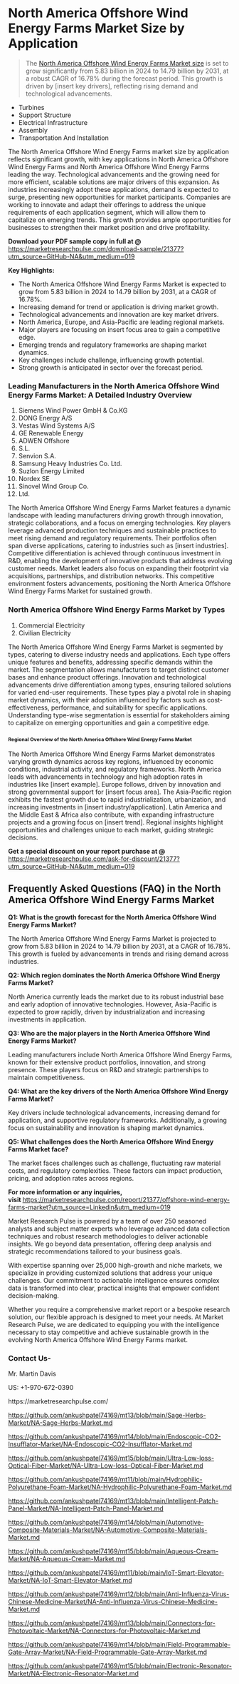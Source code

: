 <h1>North America Offshore Wind Energy Farms Market&nbsp;Size by Application</h1><blockquote><p>The <a href="https://marketresearchpulse.com/download-sample/21377?utm_source=GitHub-NA&amp;utm_medium=019">North America Offshore Wind Energy Farms Market size</a> is set to grow significantly from 5.83 billion in 2024 to 14.79 billion by 2031, at a robust CAGR of 16.78% during the forecast period. This growth is driven by [insert key drivers], reflecting rising demand and technological advancements.</p></blockquote><ul><li>Turbines<li> Support Structure<li> Electrical Infrastructure<li> Assembly<li> Transportation And Installation</li></ul><p>The North America Offshore Wind Energy Farms market size by application reflects significant growth, with key applications in North America Offshore Wind Energy Farms and North America Offshore Wind Energy Farms leading the way. Technological advancements and the growing need for more efficient, scalable solutions are major drivers of this expansion. As industries increasingly adopt these applications, demand is expected to surge, presenting new opportunities for market participants. Companies are working to innovate and adapt their offerings to address the unique requirements of each application segment, which will allow them to capitalize on emerging trends. This growth provides ample opportunities for businesses to strengthen their market position and drive profitability.</p><p><strong>Download your PDF sample copy in full at @ </strong><a href="https://marketresearchpulse.com/download-sample/21377?utm_source=GitHub-NA&amp;utm_medium=019">https://marketresearchpulse.com/download-sample/21377?utm_source=GitHub-NA&amp;utm_medium=019</a></p><p><strong>Key Highlights: </strong></p><ul><li>The North America Offshore Wind Energy Farms Market is expected to grow from 5.83 billion in 2024 to 14.79 billion by 2031, at a CAGR of 16.78%.</li><li>Increasing demand for trend or application is driving market growth.</li><li>Technological advancements and innovation are key market drivers.</li><li>North America, Europe, and Asia-Pacific are leading regional markets.</li><li>Major players are focusing on insert focus area to gain a competitive edge.</li><li>Emerging trends and regulatory frameworks are shaping market dynamics.</li><li>Key challenges include challenge, influencing growth potential.</li><li>Strong growth is anticipated in sector over the forecast period.</li></ul><h3>Leading Manufacturers in the North America Offshore Wind Energy Farms Market: A Detailed Industry Overview</h3><ol><li>Siemens Wind Power GmbH & Co.KG</li><li>DONG Energy A/S</li><li>Vestas Wind Systems A/S</li><li>GE Renewable Energy</li><li>ADWEN Offshore</li><li>S.L.</li><li>Senvion S.A.</li><li>Samsung Heavy Industries Co. Ltd.</li><li>Suzlon Energy Limited</li><li>Nordex SE</li><li>Sinovel Wind Group Co.</li><li>Ltd.</li></ol><div class="flex max-w-full flex-col flex-grow"><div class="min-h-8 text-message flex w-full flex-col items-end gap-2 whitespace-normal break-words [.text-message+&amp;]:mt-5" dir="auto" data-message-author-role="assistant" data-message-id="fd8432e4-4910-450d-b182-61b7bfb0a01f" data-message-model-slug="gpt-4o"><div class="flex w-full flex-col gap-1 empty:hidden first:pt-[3px]"><div class="markdown prose w-full break-words dark:prose-invert light"><p>The North America Offshore Wind Energy Farms Market features a dynamic landscape with leading manufacturers driving growth through innovation, strategic collaborations, and a focus on emerging technologies. Key players leverage advanced production techniques and sustainable practices to meet rising demand and regulatory requirements. Their portfolios often span diverse applications, catering to industries such as [insert industries]. Competitive differentiation is achieved through continuous investment in R&amp;D, enabling the development of innovative products that address evolving customer needs. Market leaders also focus on expanding their footprint via acquisitions, partnerships, and distribution networks. This competitive environment fosters advancements, positioning the North America Offshore Wind Energy Farms Market for sustained growth.</p></div></div></div></div><h3>North America Offshore Wind Energy Farms Market by Types</h3><ol><li>Commercial Electricity<li> Civilian Electricity</li></ol><div class="flex max-w-full flex-col flex-grow"><div class="min-h-8 text-message flex w-full flex-col items-end gap-2 whitespace-normal break-words [.text-message+&amp;]:mt-5" dir="auto" data-message-author-role="assistant" data-message-id="084470be-0bb7-4664-bddf-5156b4f41249" data-message-model-slug="gpt-4o-mini"><div class="flex w-full flex-col gap-1 empty:hidden first:pt-[3px]"><div class="markdown prose w-full break-words dark:prose-invert light"><p>The North America Offshore Wind Energy Farms Market is segmented by types, catering to diverse industry needs and applications. Each type offers unique features and benefits, addressing specific demands within the market. The segmentation allows manufacturers to target distinct customer bases and enhance product offerings. Innovation and technological advancements drive differentiation among types, ensuring tailored solutions for varied end-user requirements. These types play a pivotal role in shaping market dynamics, with their adoption influenced by factors such as cost-effectiveness, performance, and suitability for specific applications. Understanding type-wise segmentation is essential for stakeholders aiming to capitalize on emerging opportunities and gain a competitive edge.</p></div></div></div></div><h3><span style="font-size: 11px;">Regional Overview of the North America Offshore Wind Energy Farms Market</span></h3><div class="flex max-w-full flex-col flex-grow"><div class="min-h-8 text-message flex w-full flex-col items-end gap-2 whitespace-normal break-words [.text-message+&amp;]:mt-5" dir="auto" data-message-author-role="assistant" data-message-id="e9038762-ce64-4e30-91c9-9bd413514231" data-message-model-slug="gpt-4o-mini"><div class="flex w-full flex-col gap-1 empty:hidden first:pt-[3px]"><div class="markdown prose w-full break-words dark:prose-invert light"><p>The North America Offshore Wind Energy Farms Market demonstrates varying growth dynamics across key regions, influenced by economic conditions, industrial activity, and regulatory frameworks. North America leads with advancements in technology and high adoption rates in industries like [insert example]. Europe follows, driven by innovation and strong governmental support for [insert focus area]. The Asia-Pacific region exhibits the fastest growth due to rapid industrialization, urbanization, and increasing investments in [insert industry/application]. Latin America and the Middle East &amp; Africa also contribute, with expanding infrastructure projects and a growing focus on [insert trend]. Regional insights highlight opportunities and challenges unique to each market, guiding strategic decisions.</p></div></div></div></div><p><strong>Get a special discount on your report purchase at @ </strong><a href="https://marketresearchpulse.com/ask-for-discount/21377?utm_source=GitHub-NA&amp;utm_medium=019">https://marketresearchpulse.com/ask-for-discount/21377?utm_source=GitHub-NA&amp;utm_medium=019</a></p><h2>Frequently Asked Questions (FAQ) in the North America Offshore Wind Energy Farms Market</h2><p><strong>Q1: What is the growth forecast for the North America Offshore Wind Energy Farms Market?</strong></p><p>The North America Offshore Wind Energy Farms Market is projected to grow from 5.83 billion in 2024 to 14.79 billion by 2031, at a CAGR of 16.78%. This growth is fueled by advancements in trends and rising demand across industries.</p><p><strong>Q2: Which region dominates the North America Offshore Wind Energy Farms Market?</strong></p><p>North America currently leads the market due to its robust industrial base and early adoption of innovative technologies. However, Asia-Pacific is expected to grow rapidly, driven by industrialization and increasing investments in application.</p><p><strong>Q3: Who are the major players in the North America Offshore Wind Energy Farms Market?</strong></p><p>Leading manufacturers include North America Offshore Wind Energy Farms, known for their extensive product portfolios, innovation, and strong presence. These players focus on R&amp;D and strategic partnerships to maintain competitiveness.</p><p><strong>Q4: What are the key drivers of the North America Offshore Wind Energy Farms Market?</strong></p><p>Key drivers include technological advancements, increasing demand for application, and supportive regulatory frameworks. Additionally, a growing focus on sustainability and innovation is shaping market dynamics.</p><p><strong>Q5: What challenges does the North America Offshore Wind Energy Farms Market face?</strong></p><p>The market faces challenges such as challenge, fluctuating raw material costs, and regulatory complexities. These factors can impact production, pricing, and adoption rates across regions.</p><p><strong>For more information or any inquiries, visit&nbsp;</strong><a href="https://marketresearchpulse.com/report/21377/offshore-wind-energy-farms-market?utm_source=Linkedin&utm_medium=019">https://marketresearchpulse.com/report/21377/offshore-wind-energy-farms-market?utm_source=Linkedin&utm_medium=019</a></p><p>Market Research Pulse is powered by a team of over 250 seasoned analysts and subject matter experts who leverage advanced data collection techniques and robust research methodologies to deliver actionable insights. We go beyond data presentation, offering deep analysis and strategic recommendations tailored to your business goals.</p><p>With expertise spanning over 25,000 high-growth and niche markets, we specialize in providing customized solutions that address your unique challenges. Our commitment to actionable intelligence ensures complex data is transformed into clear, practical insights that empower confident decision-making.</p><p>Whether you require a comprehensive market report or a bespoke research solution, our flexible approach is designed to meet your needs. At Market Research Pulse, we are dedicated to equipping you with the intelligence necessary to stay competitive and achieve sustainable growth in the evolving North America Offshore Wind Energy Farms market.</p><h3><strong>Contact Us-</strong></h3><p>Mr. Martin Davis</p><p>US: +1-970-672-0390</p><p>https://marketresearchpulse.com/</p><p><a href="https://github.com/ankushpatel74169/mt13/blob/main/Sage-Herbs-Market/NA-Sage-Herbs-Market.md">https://github.com/ankushpatel74169/mt13/blob/main/Sage-Herbs-Market/NA-Sage-Herbs-Market.md</a></p><p><a href="https://github.com/ankushpatel74169/mt14/blob/main/Endoscopic-CO2-Insufflator-Market/NA-Endoscopic-CO2-Insufflator-Market.md">https://github.com/ankushpatel74169/mt14/blob/main/Endoscopic-CO2-Insufflator-Market/NA-Endoscopic-CO2-Insufflator-Market.md</a></p><p><a href="https://github.com/ankushpatel74169/mt15/blob/main/Ultra-Low-loss-Optical-Fiber-Market/NA-Ultra-Low-loss-Optical-Fiber-Market.md">https://github.com/ankushpatel74169/mt15/blob/main/Ultra-Low-loss-Optical-Fiber-Market/NA-Ultra-Low-loss-Optical-Fiber-Market.md</a></p><p><a href="https://github.com/ankushpatel74169/mt11/blob/main/Hydrophilic-Polyurethane-Foam-Market/NA-Hydrophilic-Polyurethane-Foam-Market.md">https://github.com/ankushpatel74169/mt11/blob/main/Hydrophilic-Polyurethane-Foam-Market/NA-Hydrophilic-Polyurethane-Foam-Market.md</a></p><p><a href="https://github.com/ankushpatel74169/mt13/blob/main/Intelligent-Patch-Panel-Market/NA-Intelligent-Patch-Panel-Market.md">https://github.com/ankushpatel74169/mt13/blob/main/Intelligent-Patch-Panel-Market/NA-Intelligent-Patch-Panel-Market.md</a></p><p><a href="https://github.com/ankushpatel74169/mt14/blob/main/Automotive-Composite-Materials-Market/NA-Automotive-Composite-Materials-Market.md">https://github.com/ankushpatel74169/mt14/blob/main/Automotive-Composite-Materials-Market/NA-Automotive-Composite-Materials-Market.md</a></p><p><a href="https://github.com/ankushpatel74169/mt15/blob/main/Aqueous-Cream-Market/NA-Aqueous-Cream-Market.md">https://github.com/ankushpatel74169/mt15/blob/main/Aqueous-Cream-Market/NA-Aqueous-Cream-Market.md</a></p><p><a href="https://github.com/ankushpatel74169/mt11/blob/main/IoT-Smart-Elevator-Market/NA-IoT-Smart-Elevator-Market.md">https://github.com/ankushpatel74169/mt11/blob/main/IoT-Smart-Elevator-Market/NA-IoT-Smart-Elevator-Market.md</a></p><p><a href="https://github.com/ankushpatel74169/mt12/blob/main/Anti-Influenza-Virus-Chinese-Medicine-Market/NA-Anti-Influenza-Virus-Chinese-Medicine-Market.md">https://github.com/ankushpatel74169/mt12/blob/main/Anti-Influenza-Virus-Chinese-Medicine-Market/NA-Anti-Influenza-Virus-Chinese-Medicine-Market.md</a></p><p><a href="https://github.com/ankushpatel74169/mt13/blob/main/Connectors-for-Photovoltaic-Market/NA-Connectors-for-Photovoltaic-Market.md">https://github.com/ankushpatel74169/mt13/blob/main/Connectors-for-Photovoltaic-Market/NA-Connectors-for-Photovoltaic-Market.md</a></p><p><a href="https://github.com/ankushpatel74169/mt14/blob/main/Field-Programmable-Gate-Array-Market/NA-Field-Programmable-Gate-Array-Market.md">https://github.com/ankushpatel74169/mt14/blob/main/Field-Programmable-Gate-Array-Market/NA-Field-Programmable-Gate-Array-Market.md</a></p><p><a href="https://github.com/ankushpatel74169/mt15/blob/main/Electronic-Resonator-Market/NA-Electronic-Resonator-Market.md">https://github.com/ankushpatel74169/mt15/blob/main/Electronic-Resonator-Market/NA-Electronic-Resonator-Market.md</a></p>
